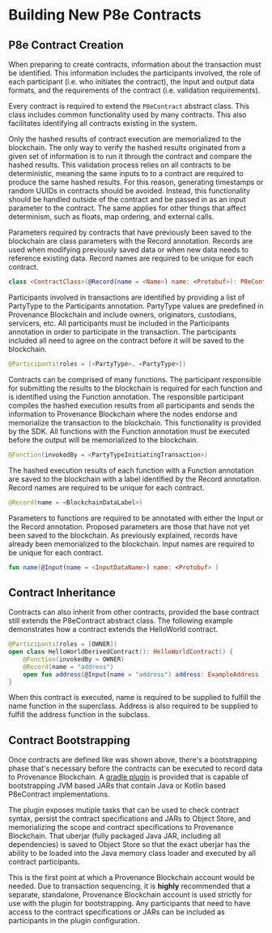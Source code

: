 # Building New P8e Contracts

## P8e Contract Creation

When preparing to create contracts, information about the transaction must be identified. This information includes the participants involved, the role of each participant \(i.e. who initiates the contract\), the input and output data formats, and the requirements of the contract \(i.e. validation requirements\).

Every contract is required to extend the `P8eContract` abstract class. This class includes common functionality used by many contracts. This also facilitates identifying all contracts existing in the system.

Only the hashed results of contract execution are memorialized to the blockchain. The only way to verify the hashed results originated from a given set of information is to run it through the contract and compare the hashed results. This validation process relies on all contracts to be deterministic, meaning the same inputs to to a contract are required to produce the same hashed results. For this reason, generating timestamps or random UUIDs in contracts should be avoided. Instead, this functionality should be handled outside of the contract and be passed in as an input parameter to the contract. The same applies for other things that affect determinism, such as floats, map ordering, and external calls.

Parameters required by contracts that have previously been saved to the blockchain are class parameters with the Record annotation. Records are used when modifying previously saved data or when new data needs to reference existing data. Record names are required to be unique for each contract.

```kotlin
class <ContractClass>(@Record(name = <Name>) name: <Protobuf>): P8eContract()
```

Participants involved in transactions are identified by providing a list of PartyType to the Participants annotation. PartyType values are predefined in Provenance Blockchain and include owners, originators, custodians, servicers, etc. All participants must be included in the Participants annotation in order to participate in the transaction. The participants included all need to agree on the contract before it will be saved to the blockchain.

```kotlin
@Participants(roles = [<PartyType>, <PartyType>])
```

Contracts can be comprised of many functions. The participant responsible for submitting the results to the blockchain is required for each function and is identified using the Function annotation. The responsible participant compiles the hashed execution results from all participants and sends the information to Provenance Blockchain where the nodes endorse and memorialize the transaction to the blockchain. This functionality is provided by the SDK. All functions with the Function annotation must be executed before the output will be memorialized to the blockchain.

```kotlin
@Function(invokedBy = <PartyTypeInitiatingTransaction>)
```

The hashed execution results of each function with a Function annotation are saved to the blockchain with a label identified by the Record annotation. Record names are required to be unique for each contract.

```kotlin
@Record(name = <BlockchainDataLabel>)
```

Parameters to functions are required to be annotated with either the Input or the Record annotation. Proposed parameters are those that have not yet been saved to the blockchain. As previously explained, records have already been memorialized to the blockchain. Input names are required to be unique for each contract.

```kotlin
fun name(@Input(name = <InputDataName>) name: <Protobuf> )
```

## Contract Inheritance

Contracts can also inherit from other contracts, provided the base contract still extends the P8eContract abstract class. The following example demonstrates how a contract extends the HelloWorld contract.

```kotlin
@Participants(roles = [OWNER])
open class HelloWorldDerivedContract(): HelloWorldContract() {
    @Function(invokedBy = OWNER)
    @Record(name = "address")
    open fun address(@Input(name = "address") address: ExampleAddress ) = address
}
```

When this contract is executed, name is required to be supplied to fulfill the name function in the superclass. Address is also required to be supplied to fulfill the address function in the subclass.

## Contract Bootstrapping

Once contracts are defined like was shown above, there's a bootstrapping phase that's necessary before the contracts can be executed to record data to Provenance Blockchain. A [gradle plugin](https://github.com/provenance-io/p8e-gradle-plugin) is provided that is capable of bootstrapping JVM based JARs that contain Java or Kotlin based P8eContract implementations.

The plugin exposes mutiple tasks that can be used to check contract syntax, persist the contract specifications and JARs to Object Store, and memorializing the scope and contract specifications to Provenance Blockchain. That uberjar \(fully packaged Java JAR, including all dependencies\) is saved to Object Store so that the exact uberjar has the ability to be loaded into the Java memory class loader and executed by all contract participants.

This is the first point at which a Provenance Blockchain account would be needed. Due to transaction sequencing, it is **highly** recommended that a separate, standalone, Provenance Blockchain account is used strictly for use with the plugin for bootstrapping. Any participants that need to have access to the contract specifications or JARs can be included as participants in the plugin configuration.


